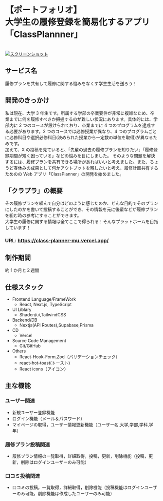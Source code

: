 # 【ポートフォリオ】<br>大学生の履修登録を簡易化するアプリ「ClassPlannner」

<br>
<a href="https://class-planner-mu.vercel.app/">
<img  alt="スクリーンショット" src="https://github.com/kameiryohei/Ie-ClassPro/assets/130110817/c9fcf06a-9215-400e-9d40-72bb1f811040">
</a>
<br>

## サービス名

履修プランを共有して履修に関する悩みをなくす学生生活を送ろう！

## 開発のきっかけ

私は現在、大学 3 年生です。所属する学部の卒業要件が非常に複雑なため、卒業までに何を履修すべきか把握するのが難しい状況にあります。具体的には、学部内に 2 つのコースが設けられており、卒業までに 4 つのプログラムを達成する必要があります。2 つのコースでは必修授業が異なり、4 つのプログラムごとに必修科目や選択必修科目(決められた授業から一定数の単位を取得)が異なるためです。<br>
加えて、X の投稿を見ていると、「先輩の過去の履修プランを知りたい」「履修登録期間が短く困っている」などの悩みを目にしました。
そのような問題を解決するには、履修プランを共有できる場所があればいいと考えました。また、ちょうど春休みの成果として何かアウトプットを残したいと考え、履修計画共有するためのの Web アプリ「ClassPlanner」の開発を始めました。

## 「クラプラ」の概要

その履修プランを組んで自分はどのように感じたのか、どんな目的でそのプランにしたのかを書いて投稿することができ、その情報を元に後輩などが履修プランを組む時の参考にすることができます。<br>
大学生の履修に関する情報は全てここで得られる！そんなプラットホームを目指しています！

### URL: https://class-planner-mu.vercel.app/

## 制作期間

約 1 か月と２週間

## 仕様スタック

- Frontend Language/FrameWork
  - React, Next.js, TypeScript
- UI Liblary
  - Shadcn/ui,TailwindCSS
- Backend/DB
  - Nextjs(API Routes),Supabase,Prisma
- CD
  - Vercel
- Source Code Management
  - Git/GitHub
- Others
  - React-Hook-Form,Zod（バリデーションチェック）
  - react-hot-toast(トースト)
  - React icons（アイコン）

## 主な機能

### ユーザー関連

- 新規ユーザー登録機能
- ログイン機能（メール＆パスワード）
- マイページの取得，ユーザー情報更新機能（ユーザー名,大学,学部,学科,学年）

### 履修プラン投稿関連

- 履修プラン情報の一覧取得，詳細取得，投稿，更新，削除機能（投稿，更新，削除はログインユーザーのみ可能）

### 口コミ投稿関連

- 口コミの投稿，一覧取得，詳細取得，削除機能（投稿機能はログインユーザーのみ可能，削除機能は作成したユーザーのみ可能）
